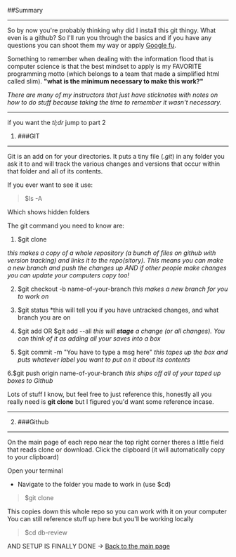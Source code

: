 ##Summary
*****
So by now you're probably thinking why did I install this git thingy. What
even is a github? So I'll run you through the basics and if you have any 
questions you can shoot them my way or apply [Google fu](../master/googlefu.md).


Something to remember when dealing with the information flood that is computer 
science is that the best mindset to apply is my FAVORITE programming motto 
(which belongs to a team that made a simplified html called slim).
**"what is the minimum necessary to make this work?"**


*There are many of my instructors that just have sticknotes with notes on
how to do stuff because taking the time to remember it wasn't necessary.*
*****

if you want the *tl;dr* jump to part 2

1. ###GIT
*****

Git is an add on for your directories. It puts a tiny file (*.git*) in any folder you
ask it to and will track the various changes and versions that occur within
that folder and all of its contents.

If you ever want to see it use:
  >$ls -A
  
Which shows hidden folders

The git command you need to know are:

1. $git clone <url here>

  *this makes a copy of a whole repository (a bunch of files on github with version tracking)
  and links it to the repo(sitory). This means you can make a new branch and push the changes
  up AND if other people make changes you can update your computers copy too!*

2. $git checkout -b name-of-your-branch
   *this makes a new branch for you to work on*
  
3. $git status
  *this will tell you if you have untracked changes, and what branch you are on

4. $git add <whatever filename.file>  OR  $git add --all
  *this will **stage** a change (or all changes). 
  You can think of it as adding all your saves into a box*

5. $git commit -m "You have to type a msg here"
  *this tapes up the box and puts whatever label you want to put on it about
  its contents*
  
6.$git push origin name-of-your-branch
  *this ships off all of your taped up boxes to Github*
  
Lots of stuff I know, but feel free to just reference this, honestly all you really
need is **git clone** but I figured you'd want some reference incase.
*****


2. ###Github
*****

On the main page of each repo near the top right corner theres a little field that
reads clone or download. Click the clipboard (it will automatically copy to your clipboard)

Open your terminal
  * Navigate to the folder you made to work in (use $cd)
  
  >$git clone <paste the url thats in your clipboard here>

This copies down this whole repo so you can work with it on your computer
You can still reference stuff up here but you'll be working locally

  >$cd db-review

AND SETUP IS FINALLY DONE -> [Back to the main page](README.md)
  
  
